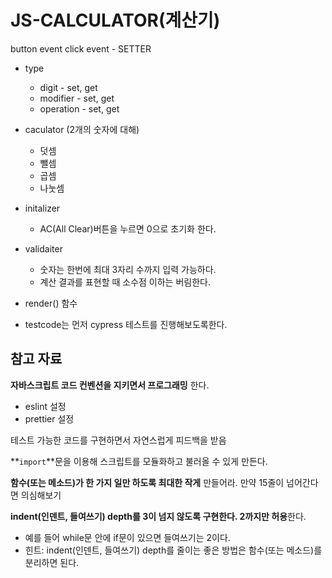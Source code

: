 # JS-CALCULATOR(계산기)

button event click event - SETTER

- type

  - digit - set, get
  - modifier - set, get
  - operation - set, get

- caculator (2개의 숫자에 대해)

  - 덧셈
  - 뺄셈
  - 곱셈
  - 나눗셈

- initalizer

  - AC(All Clear)버튼을 누르면 0으로 초기화 한다.

- validaiter
  - 숫자는 한번에 최대 3자리 수까지 입력 가능하다.
  - 계산 결과를 표현할 때 소수점 이하는 버림한다.
- render() 함수

- testcode는 먼저 cypress 테스트를 진행해보도록한다.

## 참고 자료

**자바스크립트 코드 컨벤션을 지키면서 프로그래밍** 한다.

- eslint 설정
- prettier 설정

테스트 가능한 코드를 구현하면서 자연스럽게 피드백을 받음

**`import`**문을 이용해 스크립트를 모듈화하고 불러올 수 있게 만든다.

**함수(또는 메소드)가 한 가지 일만 하도록 최대한 작게** 만들어라. 만약 15줄이 넘어간다면 의심해보기

**indent(인덴트, 들여쓰기) depth를 3이 넘지 않도록 구현한다. 2까지만 허용**한다.

- 예를 들어 while문 안에 if문이 있으면 들여쓰기는 2이다.
- 힌트: indent(인덴트, 들여쓰기) depth를 줄이는 좋은 방법은 함수(또는 메소드)를 분리하면 된다.
